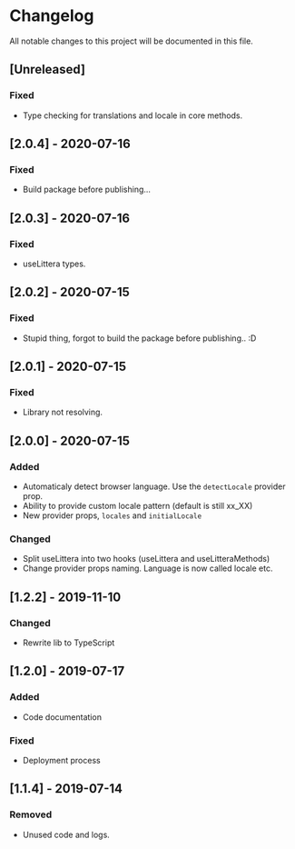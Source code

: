 # Changelog

All notable changes to this project will be documented in this file.

## [Unreleased]
### Fixed
- Type checking for translations and locale in core methods.

## [2.0.4] - 2020-07-16
### Fixed
- Build package before publishing...

## [2.0.3] - 2020-07-16
### Fixed
- useLittera types.

## [2.0.2] - 2020-07-15
### Fixed
- Stupid thing, forgot to build the package before publishing.. :D

## [2.0.1] - 2020-07-15
### Fixed
- Library not resolving.

## [2.0.0] - 2020-07-15
### Added
- Automaticaly detect browser language. Use the `detectLocale` provider prop.
- Ability to provide custom locale pattern (default is still xx_XX)
- New provider props, `locales` and `initialLocale`

### Changed
- Split useLittera into two hooks (useLittera and useLitteraMethods)
- Change provider props naming. Language is now called locale etc.

## [1.2.2] - 2019-11-10
### Changed
-   Rewrite lib to TypeScript

## [1.2.0] - 2019-07-17
### Added
-   Code documentation

### Fixed
-   Deployment process

## [1.1.4] - 2019-07-14
### Removed
-   Unused code and logs.
